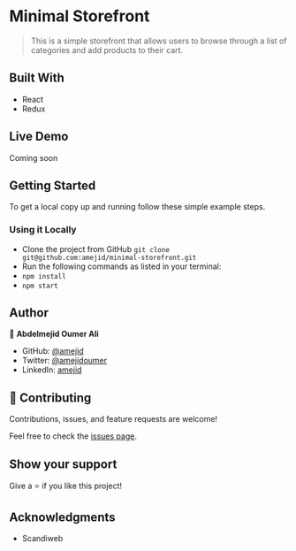 # Minimal Storefront

> This is a simple storefront that allows users to browse through a list of categories and add products to their cart.

## Built With

- React
- Redux

## Live Demo

Coming soon

## Getting Started

To get a local copy up and running follow these simple example steps.

### Using it Locally

- Clone the project from GitHub `git clone git@github.com:amejid/minimal-storefront.git`
- Run the following commands as listed in your terminal:
- `npm install`
- `npm start`

## Author

👤 **Abdelmejid Oumer Ali**

- GitHub: [@amejid](https://github.com/amejid)
- Twitter: [@amejidoumer](https://twitter.com/amejidoumer)
- LinkedIn: [amejid](https://linkedin.com/in/amejid)

## 🤝 Contributing

Contributions, issues, and feature requests are welcome!

Feel free to check the [issues page](../../issues/).

## Show your support

Give a ⭐️ if you like this project!

## Acknowledgments

- Scandiweb
